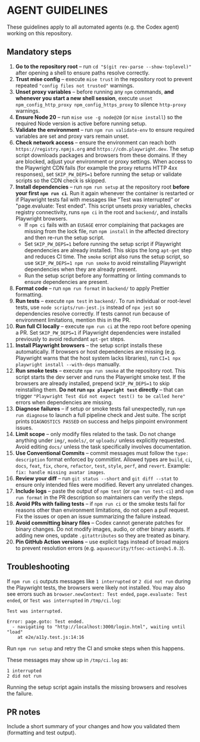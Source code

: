 # AGENT GUIDELINES

These guidelines apply to all automated agents (e.g. the Codex agent) working on this repository.

## Mandatory steps

1. **Go to the repository root** – run `cd "$(git rev-parse --show-toplevel)"` after opening a shell to ensure paths resolve correctly.
2. **Trust mise config** – execute `mise trust` in the repository root to prevent repeated `"config files not trusted"` warnings.
3. **Unset proxy variables** – before running any `npm` commands, **and whenever you start a new shell session**, execute `unset npm_config_http_proxy npm_config_https_proxy` to silence `http-proxy` warnings.
4. **Ensure Node 20** – run `mise use -g node@20` (or `mise install`) so the required Node version is active before running setup.
5. **Validate the environment** – run `npm run validate-env` to ensure required variables are set and proxy vars remain unset.
6. **Check network access** – ensure the environment can reach both
   `https://registry.npmjs.org` and `https://cdn.playwright.dev`. The setup
   script downloads packages and browsers from these domains. If they are
   blocked, adjust your environment or proxy settings. When access to the
   Playwright CDN fails (for example the proxy returns HTTP 4xx responses), set
   `SKIP_PW_DEPS=1` before running the setup or validate scripts so the CDN check
   is skipped.
7. **Install dependencies** – run `npm run setup` at the repository root **before your first `npm run ci`**. Run it again whenever the container is restarted or if Playwright tests fail with messages like "Test was interrupted" or "page.evaluate: Test ended". This script unsets proxy variables, checks registry connectivity, runs `npm ci` in the root and `backend/`, and installs Playwright browsers.
   - If `npm ci` fails with an `EUSAGE` error complaining that packages are missing from the lock file, run `npm install` in the affected directory and then re-run the setup script.
   - Set `SKIP_PW_DEPS=1` before running the setup script if Playwright dependencies are already installed. This skips the long `apt-get` step and reduces CI time. The `smoke` script also runs the setup script, so use `SKIP_PW_DEPS=1 npm run smoke` to avoid reinstalling Playwright dependencies when they are already present.
   - Run the setup script before any formatting or linting commands to ensure dependencies are present.
8. **Format code** – run `npm run format` in `backend/` to apply Prettier formatting.
9. **Run tests** – execute `npm test` in `backend/`. To run individual or root-level tests, use `node scripts/run-jest.js` instead of `npx jest` so dependencies resolve correctly. If tests cannot run because of environment limitations, mention this in the PR.
10. **Run full CI locally** – execute `npm run ci` at the repo root before opening a PR. Set `SKIP_PW_DEPS=1` if Playwright dependencies were installed previously to avoid redundant `apt-get` steps.
11. **Install Playwright browsers** – the setup script installs these automatically. If browsers or host dependencies are missing (e.g. Playwright warns that the host system lacks libraries), run `CI=1 npx playwright install --with-deps` manually.
12. **Run smoke tests** – execute `npm run smoke` at the repository root. This script starts the dev server and runs the Playwright smoke test. If the browsers are already installed, prepend `SKIP_PW_DEPS=1` to skip reinstalling them. **Do not run `npx playwright test` directly** – that can trigger `"Playwright Test did not expect test() to be called here"` errors when dependencies are missing.
13. **Diagnose failures** – if setup or smoke tests fail unexpectedly, run `npm run diagnose` to launch a full pipeline check and Jest suite. The script prints `DIAGNOSTICS PASSED` on success and helps pinpoint environment issues.
14. **Limit scope** – only modify files related to the task. Do not change anything under `img/`, `models/`, or `uploads/` unless explicitly requested. Avoid editing `docs/` unless the task specifically involves documentation.
15. **Use Conventional Commits** – commit messages must follow the `type: description` format enforced by commitlint. Allowed types are `build`, `ci`, `docs`, `feat`, `fix`, `chore`, `refactor`, `test`, `style`, `perf`, and `revert`. Example: `fix: handle missing avatar images`.
16. **Review your diff** – run `git status --short` and `git diff --stat` to ensure only intended files were modified. Revert any unrelated changes.
17. **Include logs** – paste the output of `npm test` (or `npm run test-ci`) and `npm run format` in the PR description so maintainers can verify the steps.
18. **Avoid PRs with failing tests** – if `npm run ci` or the smoke tests fail for reasons other than environment limitations, do not open a pull request. Fix the issues or open an issue summarizing the failure instead.
19. **Avoid committing binary files** – Codex cannot generate patches for binary changes. Do not modify images, audio, or other binary assets. If adding new ones, update `.gitattributes` so they are treated as binary.
20. **Pin GitHub Action versions** – use explicit tags instead of broad majors to prevent resolution errors (e.g. `aquasecurity/tfsec-action@v1.0.3`).

## Troubleshooting

If `npm run ci` outputs messages like `1 interrupted` or `2 did not run` during the Playwright tests, the browsers were likely not installed. You may also see errors such as `browser.newContext: Test ended`, `page.evaluate: Test ended`, or `Test was interrupted` in `/tmp/ci.log`:

```
Test was interrupted.

Error: page.goto: Test ended.
  - navigating to "http://localhost:3000/login.html", waiting until "load"
    at e2e/a11y.test.js:14:16
```

Run `npm run setup` and retry the CI and smoke steps when this happens.

These messages may show up in `/tmp/ci.log` as:

```
1 interrupted
2 did not run
```

Running the setup script again installs the missing browsers and resolves the failure.

## PR notes

Include a short summary of your changes and how you validated them (formatting and test output).
